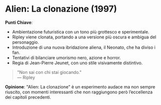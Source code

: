 # Alien: La clonazione (1997)

 **Punti Chiave**: 
  - Ambientazione futuristica con un tono più grottesco e sperimentale.
  - Ripley viene clonata, portando a una versione più oscura e ambigua del personaggio.
  - Introduzione di una nuova ibridazione aliena, il Neonato, che ha diviso i fan.
  - Tentativi di bilanciare umorismo nero, azione e horror.
  - Regia di Jean-Pierre Jeunet, con uno stile visivamente distintivo.

> "Non sai con chi stai giocando."  
> — Ripley

**Opinione**: "Alien: La clonazione" è un esperimento audace ma non sempre riuscito, con momenti interessanti che non raggiungono però l’eccellenza dei capitoli precedenti.
